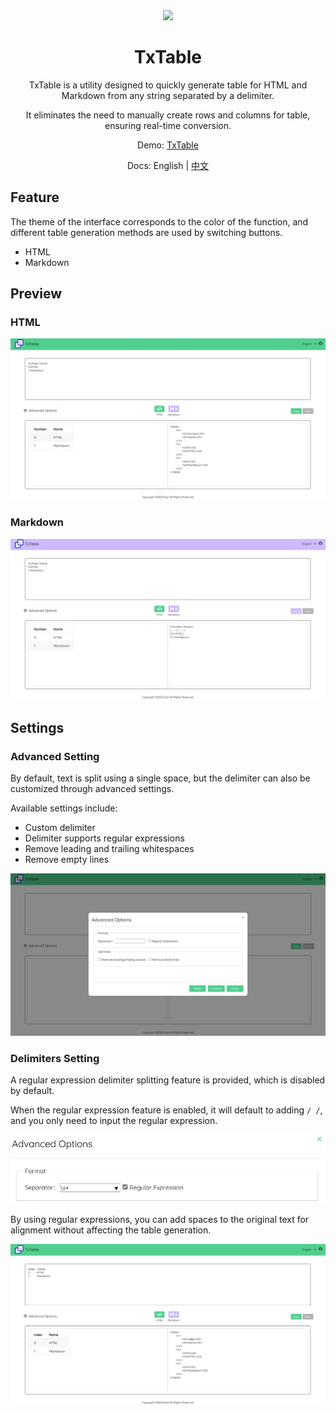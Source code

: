 <div align=center>
  <img style="text-align:center" src=https://raw.githubusercontent.com/Exisi/TxTable/main/favicon.ico width=15% />
  <h1>TxTable</h1>

<p>TxTable is a utility designed to quickly generate table for HTML and Markdown from any string separated by a delimiter.</p>

<p>It eliminates the need to manually create rows and columns for table, ensuring real-time conversion.</p>

Demo: [TxTable](https://exisi.github.io/TxTable/)

Docs: English | [中文](https://github.com/Exisi/TxTable/blob/main/README-CN.md)

</div>

## Feature

The theme of the interface corresponds to the color of the function, and different table generation methods are used by switching buttons.

- HTML
- Markdown

## Preview
### HTML

![HTML](https://raw.githubusercontent.com/Exisi/TxTable/main/doc/en/1.jpg)

### Markdown

![Markdown](https://raw.githubusercontent.com/Exisi/TxTable/main/doc/en/2.jpg)

## Settings

### Advanced Setting
By default, text is split using a single space, but the delimiter can also be customized through advanced settings.

Available settings include:

- Custom delimiter
- Delimiter supports regular expressions
- Remove leading and trailing whitespaces
- Remove empty lines

![Advanced Settings](https://raw.githubusercontent.com/Exisi/TxTable/main/doc/en/3.jpg)

### Delimiters Setting

A regular expression delimiter splitting feature is provided, which is disabled by default.

When the regular expression feature is enabled, it will default to adding `/ /`, and you only need to input the regular expression.

![Regular Expression Settings](https://raw.githubusercontent.com/Exisi/TxTable/main/doc/en/4.jpg)

By using regular expressions, you can add spaces to the original text for alignment without affecting the table generation.

![Result](https://raw.githubusercontent.com/Exisi/TxTable/main/doc/en/5.jpg)
